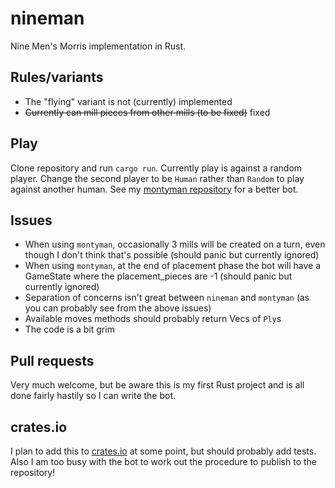 # nineman
Nine Men's Morris implementation in Rust.

## Rules/variants
* The "flying" variant is not (currently) implemented
* ~~Currently can mill pieces from other mills (to be fixed)~~ fixed

## Play
Clone repository and run `cargo run`. Currently play is against a random player.
Change the second player to be `Human` rather than `Random` to play against another human.
See my [montyman repository](https://github.com/UsAndRufus/montyman) for a better bot.

## Issues
* When using `montyman`, occasionally 3 mills will be created on a turn, even though I don't think that's possible (should panic but currently ignored)
* When using `montyman`, at the end of placement phase the bot will have a GameState where the placement_pieces are -1 (should panic but currently ignored)
* Separation of concerns isn't great between `nineman` and `montyman` (as you can probably see from the above issues)
* Available moves methods should probably return Vecs of `Ply`s
* The code is a bit grim

## Pull requests
Very much welcome, but be aware this is my first Rust project and is all done fairly hastily so I can write the bot.

## crates.io
I plan to add this to [crates.io](https://crates.io/) at some point, but should probably add tests. Also I am too busy with the bot to work out the procedure to publish to the repository!
